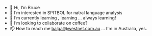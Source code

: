 - 👋 Hi, I’m Bruce
- 👀 I’m interested in SPITBOL for natral language analysis
- 🌱 I’m currently learning , learning ... always learning!
- 💞️ I’m looking to collaborate on coffee?
- 📫 How to reach me <balgal@westnet.com.au>  ... I'm in Australia, yes.

<!---
Balgal/Balgal is a ✨ special ✨ repository because its `README.md` (this file) appears on your GitHub profile.
You can click the Preview link to take a look at your changes.
--->
